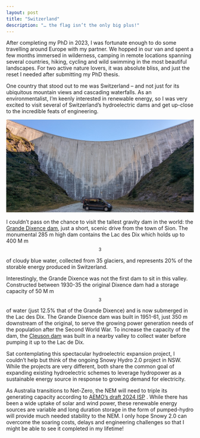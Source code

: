 ```yaml
---
layout: post
title: "Switzerland"
description: "… the flag isn’t the only big plus!"
---
```


After completing my PhD in 2023, I was fortunate enough to do some travelling around Europe with my partner. We hopped in our van and spent a few months immersed in wilderness, camping in remote locations spanning several countries, hiking, cycling and wild swimming in the most beautiful landscapes. For two active nature lovers, it was absolute bliss, and just the reset I needed after submitting my PhD thesis.

One country that stood out to me was Switzerland – and not just for its ubiquitous mountain views and cascading waterfalls. As an environmentalist, I’m keenly interested in renewable energy, so I was very excited to visit several of Switzerland’s hydroelectric dams and get up-close to the incredible feats of engineering. 

![Moiry dam](https://github.com/lfillbrook/lfillbrook.github.io/blob/main/assets/img/CH/Moiry.jpg)

I couldn’t pass on the chance to visit the tallest gravity dam in the world: the <a href="https://www.grande-dixence.ch/en/the-complex/dams/grande-dixence-78/">Grande Dixence dam</a>, just a short, scenic drive from the town of Sion. The monumental 285 m high dam contains the Lac des Dix which holds up to 400 M m$$^3$$ of cloudy blue water, collected from 35 glaciers, and represents 20% of the storable energy produced in Switzerland.

Interestingly, the Grande Dixence was not the first dam to sit in this valley. Constructed between 1930-35 the original Dixence dam had a storage capacity of 50 M m$$^3$$ of water (just 12.5% that of the Grande Dixence) and is now submerged in the Lac des Dix. The Grande Dixence dam was built in 1951-61, just 350 m downstream of the original, to serve the growing power generation needs of the population after the Second World War. To increase the capacity of the dam, the <a href="https://www.grande-dixence.ch/en/the-complex/dams/cleuson-82/">Cleuson dam</a> was built in a nearby valley to collect water before pumping it up to the Lac de Dix. 

Sat contemplating this spectacular hydroelectric expansion project, I couldn’t help but think of the ongoing Snowy Hydro 2.0 project in NSW. While the projects are very different, both share the common goal of expanding existing hydroelectric schemes to leverage hydropower as a sustainable energy source in response to growing demand for electricity. 

As Australia transitions to Net-Zero, the NEM will need to triple its generating capacity according to <a href="https://aemo.com.au/consultations/current-and-closed-consultations/draft-2024-isp-consultation">AEMO’s draft 2024 ISP</a> . While there has been a wide uptake of solar and wind power, these renewable energy sources are variable and long duration storage in the form of pumped-hydro will provide much needed stability to the NEM. I only hope Snowy 2.0 can overcome the soaring costs, delays and engineering challenges so that I might be able to see it completed in my lifetime!

